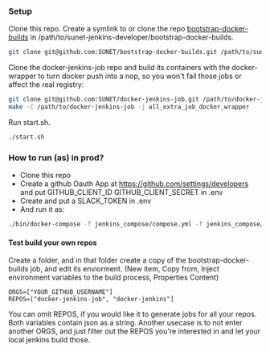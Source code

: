### Setup
Clone this repo.
Create a symlink to or clone the repo [bootstrap-docker-builds](https://github.com/SUNET/bootstrap-docker-builds) in /path/to/sunet-jenkins-developer/bootstrap-docker-builds.
```bash
git clone git@github.com:SUNET/bootstrap-docker-builds.git /path/to/sunet-jenkins-developer/
```
Clone the docker-jenkins-job repo and build its containers with the docker-wrapper
to turn docker push into a nop, so you won't fail those jobs or affect the real registry:
```bash
git clone git@github.com:SUNET/docker-jenkins-job.git /path/to/docker-jenkins-job
make -C /path/to/docker-jenkins-job -j all_extra_job_docker_wrapper
```
Run start.sh.
```bash
./start.sh
```

### How to run (as) in prod?
* Clone this repo
* Create a github Oauth App at https://github.com/settings/developers and put GITHUB_CLIENT_ID GITHUB_CLIENT_SECRET in .env
* Create and put a SLACK_TOKEN in .env
* And run it as:
```bash
./bin/docker-compose -f jenkins_compose/compose.yml -f jenkins_compose/prod.yml
```

#### Test build your own repos
Create a folder, and in that folder create a copy of the bootstrap-docker-builds
job, and edit its enviorment.
(New item, Copy from, Inject environment variables to the build process, Properties Content)
```
ORGS=["YOUR_GITHUB_USERNAME"]
REPOS=["docker-jenkins-job", "docker-jenkins"]
```
You can omit REPOS, if you would like it to generate jobs for all your repos.
Both variables contain json as a string.
Another usecase is to not enter another ORGS, and just filter out the REPOS
you're interested in and let your local jenkins build those.
